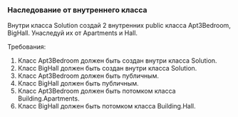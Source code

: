 
### Наследование от внутреннего класса

Внутри класса Solution создай 2 внутренних public класса Apt3Bedroom, BigHall.
Унаследуй их от Apartments и Hall.


Требования:
1.	Класс Apt3Bedroom должен быть создан внутри класса Solution.
2.	Класс BigHall должен быть создан внутри класса Solution.
3.	Класс Apt3Bedroom должен быть публичным.
4.	Класс BigHall должен быть публичным.
5.	Класс Apt3Bedroom должен быть потомком класса Building.Apartments.
6.	Класс BigHall должен быть потомком класса Building.Hall.


